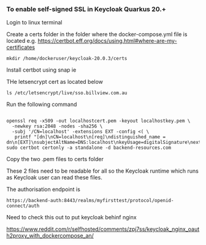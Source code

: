 ### To enable self-signed SSL in Keycloak Quarkus 20.+ 
Login to linux terminal

Create a certs folder in the folder where the docker-compose.yml file is located e.g.
https://certbot.eff.org/docs/using.html#where-are-my-certificates
```shell
mkdir /home/dockeruser/keycloak-20.0.3/certs
```
Install certbot using snap ie


THe letsencrypt cert as located below
```shell
ls /etc/letsencrypt/live/sso.billview.com.au
```
Run the following command
```shell

openssl req -x509 -out localhostcert.pem -keyout localhostkey.pem \
  -newkey rsa:2048 -nodes -sha256 \
  -subj '/CN=localhost' -extensions EXT -config <( \
   printf "[dn]\nCN=localhost\n[req]\ndistinguished_name = dn\n[EXT]\nsubjectAltName=DNS:localhost\nkeyUsage=digitalSignature\nextendedKeyUsage=serverAuth")
sudo certbot certonly -a standalone -d backend-resources.com
```
Copy the two .pem files to certs folder

These 2 files need to be readable for all so the Keycloak runtime which runs as Keycloak user can read these files. 

The authorisation endpoint is 
```shell
https://backend-auth:8443/realms/myfirsttest/protocol/openid-connect/auth
```
Need to check this out to put keycloak behinf nginx

https://www.reddit.com/r/selfhosted/comments/zpj7ss/keycloak_nginx_oauth2proxy_with_dockercompose_an/
